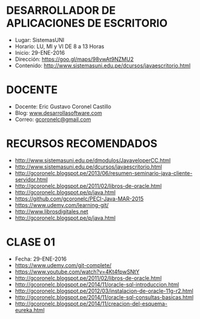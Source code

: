 # DESARROLLADOR DE APLICACIONES DE ESCRITORIO

- Lugar: SistemasUNI
- Horario: LU, MI y VI DE 8 a 13 Horas
- Inicio: 29-ENE-2016
- Dirección: https://goo.gl/maps/98vwAt9NZMU2
- Contenido: http://www.sistemasuni.edu.pe/dcursos/javaescritorio.html

# DOCENTE

- Docente: Eric Gustavo Coronel Castillo
- Blog: www.desarrollasoftware.com
- Correo: gcoronelc@gmail.com

# RECURSOS RECOMENDADOS

- http://www.sistemasuni.edu.pe/dmodulos/JavaveloperCC.html
- http://www.sistemasuni.edu.pe/dcursos/javaescritorio.html
- http://gcoronelc.blogspot.pe/2013/06/resumen-seminario-java-cliente-servidor.html
- http://gcoronelc.blogspot.pe/2011/02/libros-de-oracle.html
- http://gcoronelc.blogspot.pe/p/java.html
- https://github.com/gcoronelc/PECI-Java-MAR-2015
- https://www.udemy.com/learning-git/
- http://www.librosdigitales.net
- http://gcoronelc.blogspot.pe/p/java.html

# CLASE 01

- Fecha: 29-ENE-2016
- https://www.udemy.com/git-complete/
- https://www.youtube.com/watch?v=4Kt4fpwSNtY
- http://gcoronelc.blogspot.pe/2011/02/libros-de-oracle.html
- http://gcoronelc.blogspot.pe/2014/11/oracle-sql-introduccion.html
- http://gcoronelc.blogspot.pe/2012/03/instalacion-de-oracle-11g-r2.html
- http://gcoronelc.blogspot.pe/2014/11/oracle-sql-consultas-basicas.html
- http://gcoronelc.blogspot.pe/2014/11/creacion-del-esquema-eureka.html

